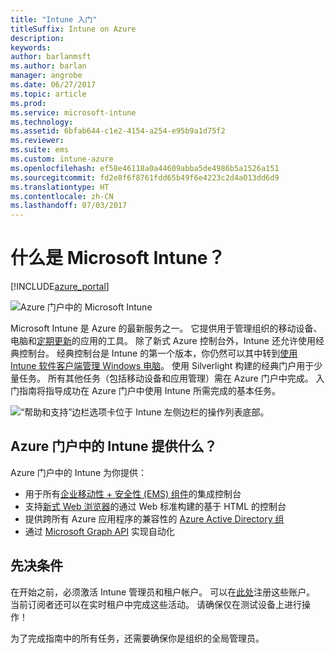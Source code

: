 ```yaml
---
title: "Intune 入门"
titleSuffix: Intune on Azure
description: 
keywords: 
author: barlanmsft
ms.author: barlan
manager: angrobe
ms.date: 06/27/2017
ms.topic: article
ms.prod: 
ms.service: microsoft-intune
ms.technology: 
ms.assetid: 6bfab644-c1e2-4154-a254-e95b9a1d75f2
ms.reviewer: 
ms.suite: ems
ms.custom: intune-azure
ms.openlocfilehash: ef58e46118a0a44609abba5de4986b5a1526a151
ms.sourcegitcommit: fd2e8f6f8761fdd65b49f6e4223c2d4a013dd6d9
ms.translationtype: HT
ms.contentlocale: zh-CN
ms.lasthandoff: 07/03/2017
---
```

# <a name="what-is-microsoft-intune"></a>什么是 Microsoft Intune？

[!INCLUDE[azure_portal](./includes/azure_portal.md)]

![Azure 门户中的 Microsoft Intune](./media/generic-intune-azure.png)

Microsoft Intune 是 Azure 的最新服务之一。 它提供用于管理组织的移动设备、电脑和[定期更新](whats-new.md)的应用的工具。 除了新式 Azure 控制台外，Intune 还允许使用经典控制台。 经典控制台是 Intune 的第一个版本，你仍然可以其中转到[使用 Intune 软件客户端管理 Windows 电脑](/intune-classic/deploy-use/pc-management-comparison.md)。 使用 Silverlight 构建的经典门户用于少量任务。 所有其他任务（包括移动设备和应用管理）需在 Azure 门户中完成。 入门指南将指导成功在 Azure 门户中使用 Intune 所需完成的基本任务。

![“帮助和支持”边栏选项卡位于 Intune 左侧边栏的操作列表底部。](./media/intune-azure-help-support-closeup.png)

## <a name="what-does-intune-in-the-azure-portal-provide"></a>Azure 门户中的 Intune 提供什么？

Azure 门户中的 Intune 为你提供：

* 用于所有[企业移动性 + 安全性 (EMS) 组件](https://docs.microsoft.com/enterprise-mobility-security)的集成控制台
* 支持[新式 Web 浏览器](supported-devices-browsers.md)的通过 Web 标准构建的基于 HTML 的控制台
* 提供跨所有 Azure 应用程序的兼容性的 [Azure Active Directory 组](groups-get-started.md)
* 通过 [Microsoft Graph API](intune-graph-apis.md) 实现自动化

## <a name="prerequisites"></a>先决条件

在开始之前，必须激活 Intune 管理员和租户帐户。 可以在[此处](https://portal.office.com/Signup/Signup.aspx?OfferId=40BE278A-DFD1-470a-9EF7-9F2596EA7FF9&dl=INTUNE_A&ali=1#0%20)注册这些账户。 当前订阅者还可以在实时租户中完成这些活动。 请确保仅在测试设备上进行操作！

为了完成指南中的所有任务，还需要确保你是组织的全局管理员。
